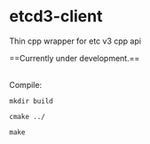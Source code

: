 # etcd3-client
Thin cpp wrapper for etc v3 cpp api

==Currently under development.==

<br/>
Compile:<br/>
<code>
mkdir build <br/>
cmake ../   <br/>
make        <br/>
</code>
